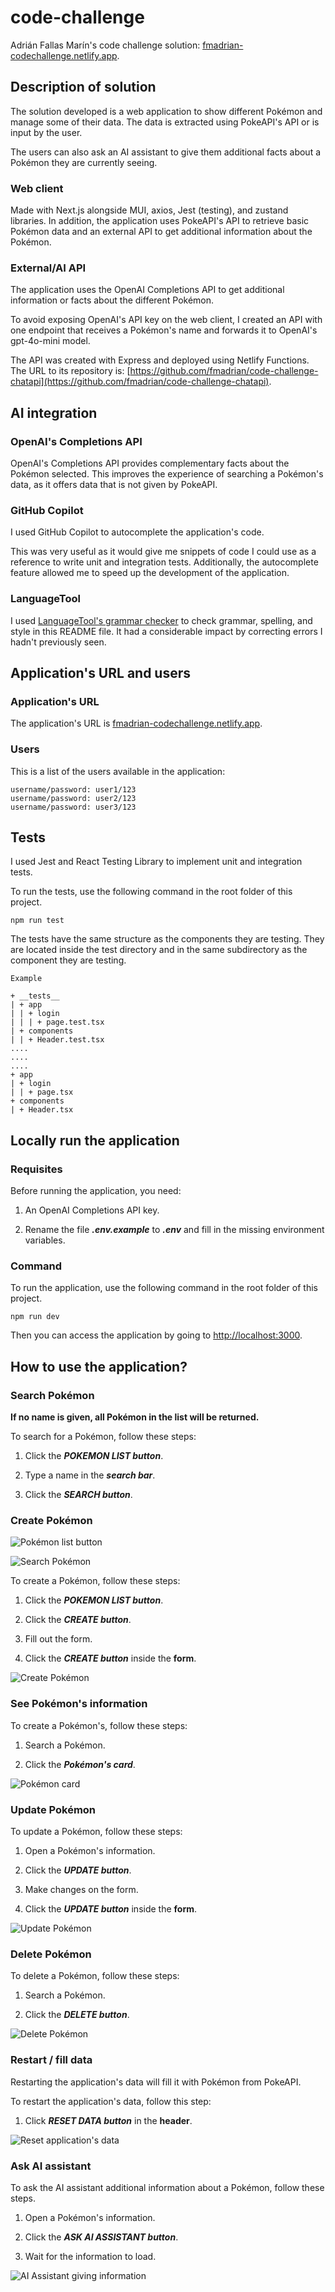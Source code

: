 # code-challenge

Adrián Fallas Marín's code challenge solution: [fmadrian-codechallenge.netlify.app](fmadrian-codechallenge.netlify.app).

## Description of solution

The solution developed is a web application to show different Pokémon and manage some of their data. The data is extracted using PokeAPI's API or is input by the user.

The users can also ask an AI assistant to give them additional facts about a Pokémon they are currently seeing.

### Web client

Made with Next.js alongside MUI, axios, Jest (testing), and zustand libraries. In addition, the application uses PokeAPI's API to retrieve basic Pokémon data and an external API to get additional information about the Pokémon.

### External/AI API

The application uses the OpenAI Completions API to get additional information or facts about the different Pokémon.

To avoid exposing OpenAI's API key on the web client, I created an API with one endpoint that receives a Pokémon's name and forwards it to OpenAI's gpt-4o-mini model.

The API was created with Express and deployed using Netlify Functions. The URL to its repository is: [https://github.com/fmadrian/code-challenge-chatapi](https://github.com/fmadrian/code-challenge-chatapi).

## AI integration

### OpenAI's Completions API

OpenAI's Completions API provides complementary facts about the Pokémon selected. This improves the experience of searching a Pokémon's data, as it offers data that is not given by PokeAPI.

### GitHub Copilot

I used GitHub Copilot to autocomplete the application's code.

This was very useful as it would give me snippets of code I could use as a reference to write unit and integration tests. Additionally, the autocomplete feature allowed me to speed up the development of the application.

### LanguageTool

I used [LanguageTool's grammar checker](https://languagetool.org/) to check grammar, spelling, and style in this README file. It had a considerable impact by correcting errors I hadn't previously seen.
## Application's URL and users

### Application's URL

The application's URL is [fmadrian-codechallenge.netlify.app](https://fmadrian-codechallenge.netlify.app).

### Users

This is a list of the users available in the application:


```
username/password: user1/123
username/password: user2/123
username/password: user3/123
```

## Tests

I used Jest and React Testing Library to implement unit and integration tests.

To run the tests, use the following command in the root folder of this project.

```
npm run test
```

The tests have the same structure as the components they are testing. They are located inside the test directory and in the same subdirectory as the component they are testing.

```
Example

+ __tests__
| + app
| | + login
| | | + page.test.tsx
| + components
| | + Header.test.tsx
....
....
....
+ app
| + login
| | + page.tsx
+ components
| + Header.tsx

```

## Locally run the application

### Requisites

Before running the application, you need:

1. An OpenAI Completions API key.

2. Rename the file ***.env.example*** to ***.env*** and fill in the missing environment variables.

### Command

To run the application, use the following command in the root folder of this project.

```
npm run dev
```

Then you can access the application by going to [http://localhost:3000](http://localhost:3000).

## How to use the application?

### Search Pokémon

**If no name is given, all Pokémon in the list will be returned.**

To search for a Pokémon, follow these steps:

1. Click the ***POKEMON LIST button***.

2. Type a name in the ***search bar***.

3. Click the ***SEARCH button***.

### Create Pokémon

![Pokémon list button](readme_images/pokemon-list-button.png)

![Search Pokémon](readme_images/search-pokemon.png)

To create a Pokémon, follow these steps:

1. Click the ***POKEMON LIST button***.

2. Click the ***CREATE button***.

3. Fill out the form.

4. Click the ***CREATE button*** inside the **form**.

![Create Pokémon](readme_images/create-pokemon.png)

### See Pokémon's information

To create a Pokémon's, follow these steps:

1. Search a Pokémon.

2. Click the ***Pokémon's card***.

![Pokémon card](readme_images/pokemon-card-button.png)

### Update Pokémon

To update a Pokémon, follow these steps:

1. Open a Pokémon's information.

2. Click the ***UPDATE button***.

3. Make changes on the form.

4. Click the ***UPDATE button*** inside the **form**.

![Update Pokémon](readme_images/update-pokemon.png)

### Delete Pokémon

To delete a Pokémon, follow these steps:

1. Search a Pokémon.

2. Click the ***DELETE button***.

![Delete Pokémon](readme_images/delete-pokemon.png)

### Restart / fill data

Restarting the application's data will fill it with Pokémon from PokeAPI.

To restart the application's data, follow this step:

1. Click ***RESET DATA button*** in the **header**.

![Reset application's data](readme_images/reset-data.png)

### Ask AI assistant

To ask the AI assistant additional information about a Pokémon, follow these steps.

1. Open a Pokémon's information.

2. Click the ***ASK AI ASSISTANT button***.

3. Wait for the information to load.

![AI Assistant giving information](readme_images/ai-assistant.png)